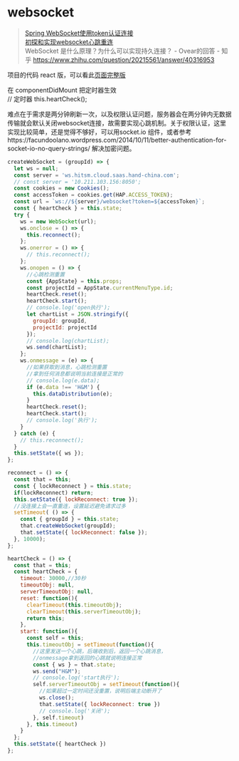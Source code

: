 # websocket

> [Spring WebSocket使用token认证连接](https://blog.csdn.net/lnkToKing/article/details/78341204)  
[初探和实现websocket心跳重连](https://www.cnblogs.com/1wen/p/5808276.html)  
WebSocket 是什么原理？为什么可以实现持久连接？ - Ovear的回答 - 知乎
https://www.zhihu.com/question/20215561/answer/40316953

项目的代码 react 版，可以看此[页面完整版](https://github.com/dawven/websocket/blob/master/spKanban.js)

在 componentDidMount 把定时器生效  
// 定时器
this.heartCheck();  

难点在于需求是两分钟刷新一次，以及权限认证问题，服务器会在两分钟内无数据传输就会默认关闭websocket连接，故需要实现心跳机制。关于权限认证，这里实现比较简单，还是觉得不够好，可以用socket.io 组件，或者参考https://facundoolano.wordpress.com/2014/10/11/better-authentication-for-socket-io-no-query-strings/ 解决加密问题。

```javascript
createWebSocket = (groupId) => {
  let ws = null;
  const server = 'ws.hitsm.cloud.saas.hand-china.com';
  // const server = '10.211.103.156:8050';
  const cookies = new Cookies();
  const accessToken = cookies.get(HAP.ACCESS_TOKEN);
  const url = `ws://${server}/websocket?token=${accessToken}`;
  const { heartCheck } = this.state;
  try {
    ws = new WebSocket(url);
    ws.onclose = () => {
      this.reconnect();
    };
    ws.onerror = () => {
      // this.reconnect();
    };
    ws.onopen = () => {
      //心跳检测重置
      const {AppState} = this.props;
      const projectId = AppState.currentMenuType.id;
      heartCheck.reset();
      heartCheck.start();
      // console.log('open执行');
      let chartList = JSON.stringify({
        groupId: groupId,
        projectId: projectId
      });
      // console.log(chartList);
      ws.send(chartList);
    };
    ws.onmessage = (e) => {
      //如果获取到消息，心跳检测重置
      //拿到任何消息都说明当前连接是正常的
      // console.log(e.data);
      if (e.data !== 'H&M') {
        this.dataDistribution(e);
      }
      heartCheck.reset();
      heartCheck.start();
      // console.log('执行');
    }
  } catch (e) {
    // this.reconnect();
  }
  this.setState({ ws });
};

reconnect = () => {
  const that = this;
  const { lockReconnect } = this.state;
  if(lockReconnect) return;
  this.setState({ lockReconnect: true });
  //没连接上会一直重连，设置延迟避免请求过多
  setTimeout( () => {
    const { groupId } = this.state;
    that.createWebSocket(groupId);
    that.setState({ lockReconnect: false });
  }, 10000);
};

heartCheck = () => {
  const that = this;
  const heartCheck = {
    timeout: 30000,//30秒
    timeoutObj: null,
    serverTimeoutObj: null,
    reset: function(){
      clearTimeout(this.timeoutObj);
      clearTimeout(this.serverTimeoutObj);
      return this;
    },
    start: function(){
      const self = this;
      this.timeoutObj = setTimeout(function(){
        //这里发送一个心跳，后端收到后，返回一个心跳消息，
        //onmessage拿到返回的心跳就说明连接正常
        const { ws } = that.state;
        ws.send("H&M");
        // console.log('start执行');
        self.serverTimeoutObj = setTimeout(function(){
          //如果超过一定时间还没重置，说明后端主动断开了
          ws.close();
          that.setState({ lockReconnect: true })
          // console.log('关闭');
        }, self.timeout)
      }, this.timeout)
    }
  };
  this.setState({ heartCheck })
};
```

